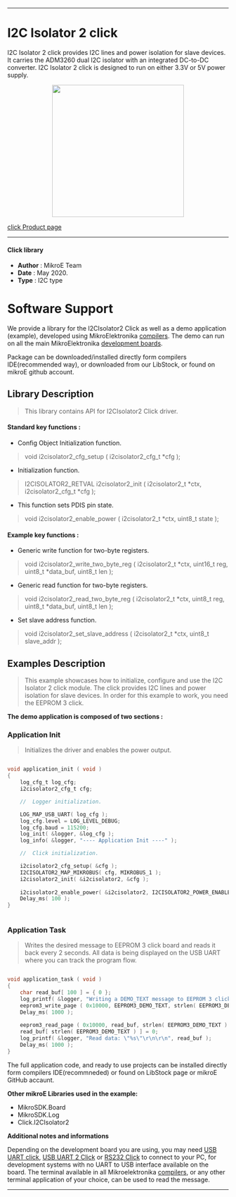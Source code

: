 
---
# I2C Isolator 2 click

I2C Isolator 2 click provides I2C lines and power isolation for slave devices. It carries the ADM3260 dual I2C isolator with an integrated DC-to-DC converter. I2C Isolator 2 click is designed to run on either 3.3V or 5V power supply.

<p align="center">
  <img src="https://download.mikroe.com/images/click_for_ide/i2cisolator2_click.png" height=300px>
</p>


[click Product page](https://www.mikroe.com/i2c-isolator-2-click)

---


#### Click library 

- **Author**        : MikroE Team
- **Date**          : May 2020.
- **Type**          : I2C type


# Software Support

We provide a library for the I2CIsolator2 Click 
as well as a demo application (example), developed using MikroElektronika 
[compilers](https://shop.mikroe.com/compilers). 
The demo can run on all the main MikroElektronika [development boards](https://shop.mikroe.com/development-boards).

Package can be downloaded/installed directly form compilers IDE(recommended way), or downloaded from our LibStock, or found on mikroE github account. 

## Library Description

> This library contains API for I2CIsolator2 Click driver.

#### Standard key functions :

- Config Object Initialization function.
> void i2cisolator2_cfg_setup ( i2cisolator2_cfg_t *cfg ); 
 
- Initialization function.
> I2CISOLATOR2_RETVAL i2cisolator2_init ( i2cisolator2_t *ctx, i2cisolator2_cfg_t *cfg );

- This function sets PDIS pin state.
> void i2cisolator2_enable_power ( i2cisolator2_t *ctx, uint8_t state );


#### Example key functions :

- Generic write function for two-byte registers.
> void i2cisolator2_write_two_byte_reg ( i2cisolator2_t *ctx, uint16_t reg, uint8_t *data_buf, uint8_t len );

- Generic read function for two-byte registers.
> void i2cisolator2_read_two_byte_reg ( i2cisolator2_t *ctx, uint8_t reg, uint8_t *data_buf, uint8_t len );

- Set slave address function.
> void i2cisolator2_set_slave_address ( i2cisolator2_t *ctx, uint8_t slave_addr );

## Examples Description

> This example showcases how to initialize, configure and use the I2C Isolator 2 click module.
> The click provides I2C lines and power isolation for slave devices. In order for this 
> example to work, you need the EEPROM 3 click.

**The demo application is composed of two sections :**

### Application Init 

> Initializes the driver and enables the power output.

```c

void application_init ( void )
{
    log_cfg_t log_cfg;
    i2cisolator2_cfg_t cfg;

    //  Logger initialization.

    LOG_MAP_USB_UART( log_cfg );
    log_cfg.level = LOG_LEVEL_DEBUG;
    log_cfg.baud = 115200;
    log_init( &logger, &log_cfg );
    log_info( &logger, "---- Application Init ----" );

    //  Click initialization.

    i2cisolator2_cfg_setup( &cfg );
    I2CISOLATOR2_MAP_MIKROBUS( cfg, MIKROBUS_1 );
    i2cisolator2_init( &i2cisolator2, &cfg );
    
    i2cisolator2_enable_power( &i2cisolator2, I2CISOLATOR2_POWER_ENABLE );
    Delay_ms( 100 );
}
  
```

### Application Task

> Writes the desired message to EEPROM 3 click board and reads it back every 2 seconds.
> All data is being displayed on the USB UART where you can track the program flow.

```c

void application_task ( void )
{
    char read_buf[ 100 ] = { 0 };
    log_printf( &logger, "Writing a DEMO_TEXT message to EEPROM 3 click..\r\n" );
    eeprom3_write_page ( 0x10000, EEPROM3_DEMO_TEXT, strlen( EEPROM3_DEMO_TEXT ) );
    Delay_ms( 1000 );
    
    eeprom3_read_page ( 0x10000, read_buf, strlen( EEPROM3_DEMO_TEXT ) );
    read_buf[ strlen( EEPROM3_DEMO_TEXT ) ] = 0;
    log_printf( &logger, "Read data: \"%s\"\r\n\r\n", read_buf );
    Delay_ms( 1000 );
}  

``` 

The full application code, and ready to use projects can be  installed directly form compilers IDE(recommneded) or found on LibStock page or mikroE GitHub accaunt.

**Other mikroE Libraries used in the example:** 

- MikroSDK.Board
- MikroSDK.Log
- Click.I2CIsolator2

**Additional notes and informations**

Depending on the development board you are using, you may need 
[USB UART click](https://shop.mikroe.com/usb-uart-click), 
[USB UART 2 Click](https://shop.mikroe.com/usb-uart-2-click) or 
[RS232 Click](https://shop.mikroe.com/rs232-click) to connect to your PC, for 
development systems with no UART to USB interface available on the board. The 
terminal available in all Mikroelektronika 
[compilers](https://shop.mikroe.com/compilers), or any other terminal application 
of your choice, can be used to read the message.



---
